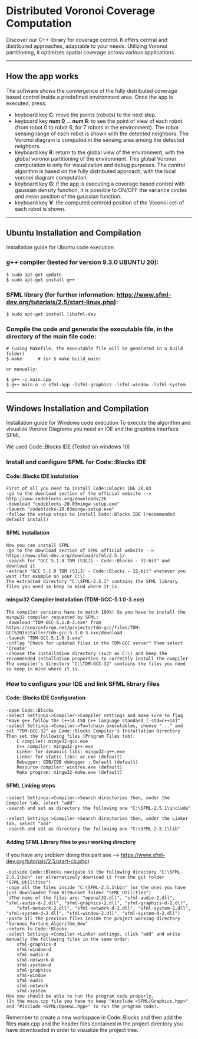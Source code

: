 # Distributed Voronoi Coverage Computation
Discover our C++ library for coverage control. It offers central and distributed approaches, adaptable to your needs. Utilizing Voronoi partitioning, it optimizes spatial coverage across various applications.

---

## How the app works ##
The software shows the convergence of the fully distributed coverage based control inside a predefined environment area.
Once the app is executed, press:

* keyboard key **C**: move the points (robots) to the next step.
* keyboard key **num 0** ... **num 6**: to see the point of view of each robot (from robot 0 to robot 6, for 7 robots in the environment). The robot sensing range of each robot is shown with the detected neighbors. The Voronoi diagram is computed in the sensing area among the detected neighbors.
* keyboard key **R**: return to the global view of the environment, with the global voronoi partitioning of the environment. This global Voronoi computation is only for visualization and debug purposes. The control algorithm is based on the fully distributed approach, with the local voronoi diagram computation.
* keyboard key **G**: if the app is executing a coverage based control with gaussian density function, it is possible to ON/OFF the variance circles and mean position of the gaussian function.
* keyboard key **V**: the computed centroid position of the Voronoi cell of each robot is shown.

---

## Ubuntu Installation and Compilation
Installation guide for Ubuntu code execution

### g++ compiler (tested for version 9.3.0 UBUNTU 20):
    $ sudo apt-get update
    $ sudo apt-get install g++

### SFML library (for further information: https://www.sfml-dev.org/tutorials/2.5/start-linux.php):
    $ sudo apt-get install libsfml-dev

### Compile the code and generate the executable file, in the directory of the main file code:
    # (using Makefile, the executable file will be generated in a build folder)
    $ make      # (or $ make build_main)

    or manually:

    $ g++ -c main.cpp
    $ g++ main.o -o sfml-app -lsfml-graphics -lsfml-window -lsfml-system 

--- 

## Windows Installation and Compilation
Installation guide for Windows code execution
To execute the algorithm and visualize Voronoi Diagrams you need an IDE and the graphics interface SFML  

We used Code::Blocks IDE (Tested on windows 10)

### Install and configure SFML for Code::Blocks IDE
#### Code::Blocks IDE installation
    First of all you need to install Code::Blocks IDE 20.03
    -go to the download section of the official website --> http://www.codeblocks.org/downloads/26
    -download "codeblocks-20.03mingw-setup.exe"
    -launch "codeblocks-20.03mingw-setup.exe"
    -follow the setup steps to install Code::Blocks IDE (recommended default install)

#### SFML Installation
    Now you can install SFML
    -go to the download section of SFML official website --> https://www.sfml-dev.org/download/sfml/2.5.1/
    -search for "GCC 5.1.0 TDM (SJLJ) - Code::Blocks - 32-bit" and download it
    -extract "GCC 5.1.0 TDM (SJLJ) - Code::Blocks - 32-bit" whetever you want (for example on your C:\)
    The extracted directory "C:\SFML-2.5.1" contains the SFML library files you need so keep in mind where it is.

#### mingw32 Compiler Installation (TDM-GCC-5.1.0-3.exe)
    The compiler versions have to match 100%! So you have to install the mingw32 compiler requested by SFML:
    -download "TDM-GCC-5.1.0-3.exe" from https://sourceforge.net/projects/tdm-gcc/files/TDM-GCC%20Installer/tdm-gcc-5.1.0-3.exe/download
    -launch "TDM-GCC-5.1.0-3.exe"
    -unflag "Check for updated files in the TDM-GCC server" then select 'Create'
    -choose the installation directory (such as C:\) and keep the recommended installation properties to correctly install the compiler
    The compiler's directory "C:\TDM-GCC-32" contains the files you need so keep in mind where it is.


### How to configure your IDE and link SFML library files
#### Code::Blocks IDE Configuration
    -open Code::Blocks
    -select Settings->Compiler->Compiler settings and make sure to flag "Have g++ follow the C++14 ISO C++ language standard [-std=c++14]"
    -select Settings->Compiler->Toolchain executables, choose "..." and set "TDM-GCC-32" as Code::Blocks Compiler's Installation Directory
    Then set the following files (Program Files tab):
        C compiler: mingw32-gcc.exe
        C++ compiler: mingw32-g++.exe
        Linker for dynamics libs: mingw32-g++.exe
        Linker for static libs: ar.exe (default)
        Debugger: GDB/CDB debugger : Default (default)
        Resource compiler: windres.exe (default)
        Make program: mingw32-make.exe (default)

#### SFML Linking steps
    -select Settings->Compiler->Search directories then, under the Compiler tab, select "add"
    -search and set as directory the following one "C:\SFML-2.5.1\include"

    -select Settings->Compiler->Search directories then, under the Linker tab, select "add"
    -search and set as directory the following one "C:\SFML-2.5.1\lib"

#### Adding SFML Library files to your working directory 
if you have any problem doing this part see --> https://www.sfml-dev.org/tutorials/2.5/start-cb.php)

    -outside Code::Blocks navigate to the following directory "C:\SFML-2.5.1\bin" (or alternatively download it from the git folder "SFML_Utilities")
    -copy all the files inside "C:\SFML-2.5.1\bin" (or the ones you have just downloaded from BitBucket folder "SFML_Utilities")
     (The name of the files are: "openal32.dll", "sfml-audio-2.dll", "sfml-audio-d-2.dll", "sfml-graphics-2.dll", "sfml-graphics-d-2.dll", 
        "sfml-network-2.dll", "sfml-network-d-2.dll", "sfml-system-2.dll", "sfml-system-d-2.dll", "sfml-window-2.dll", "sfml-system-d-2.dll")
    -paste all the previous files inside the project working directory "Voronoi_Fortune_Algorithm_New"
    -return to Code::Blocks
    -select Settings->Compiler->Linker settings, click "add" and write manually the following files in the same order:
        sfml-graphics-d
        sfml-window-d
        sfml-audio-d
        sfml-network-d
        sfml-system-d
        sfml-graphics
        sfml-window
        sfml-audio
        sfml-network
        sfml-system
    Now you should be able to run the program code properly.
    (In the main.cpp file you have to keep "#include <SFML/Graphics.hpp>" and "#include <SFML/OpenGL.hpp>" to run the program code).


Remember to create a new workspace in Code::Blocks and then add the files main.cpp and the header files contained in the project directory you have downloaded in order to visualize the project tree.



